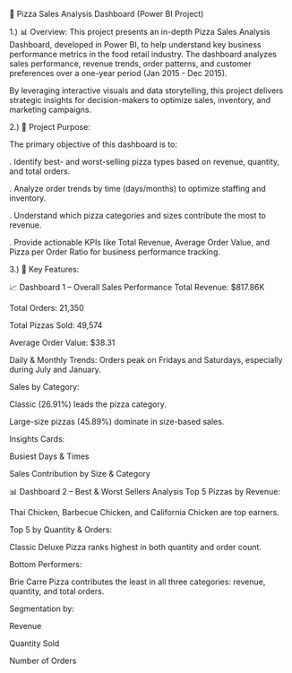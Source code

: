 🍕 Pizza Sales Analysis Dashboard (Power BI Project)

1.)  📊 Overview:
       This project presents an in-depth Pizza Sales Analysis Dashboard, developed in Power BI, to help understand key business performance
       metrics in the food retail industry. The dashboard analyzes sales performance, revenue trends, order patterns, and customer preferences
       over a one-year period (Jan 2015 - Dec 2015).

  By leveraging interactive visuals and data storytelling, this project delivers strategic insights for decision-makers to optimize sales, 
     inventory, and marketing campaigns.






2.)  🎯 Project Purpose:

 The primary objective of this dashboard is to:

 . Identify best- and worst-selling pizza types based on revenue, quantity, and total orders.

 . Analyze order trends by time (days/months) to optimize staffing and inventory.

 . Understand which pizza categories and sizes contribute the most to revenue.

 . Provide actionable KPIs like Total Revenue, Average Order Value, and Pizza per Order Ratio for business performance tracking.





3.) 🧩 Key Features:

📈 Dashboard 1 – Overall Sales Performance
Total Revenue: $817.86K

Total Orders: 21,350

Total Pizzas Sold: 49,574

Average Order Value: $38.31

Daily & Monthly Trends: Orders peak on Fridays and Saturdays, especially during July and January.

Sales by Category:

Classic (26.91%) leads the pizza category.

Large-size pizzas (45.89%) dominate in size-based sales.

Insights Cards:

Busiest Days & Times

Sales Contribution by Size & Category


📊 Dashboard 2 – Best & Worst Sellers Analysis
Top 5 Pizzas by Revenue:

Thai Chicken, Barbecue Chicken, and California Chicken are top earners.

Top 5 by Quantity & Orders:

Classic Deluxe Pizza ranks highest in both quantity and order count.

Bottom Performers:

Brie Carre Pizza contributes the least in all three categories: revenue, quantity, and total orders.

Segmentation by:

Revenue

Quantity Sold

Number of Orders

